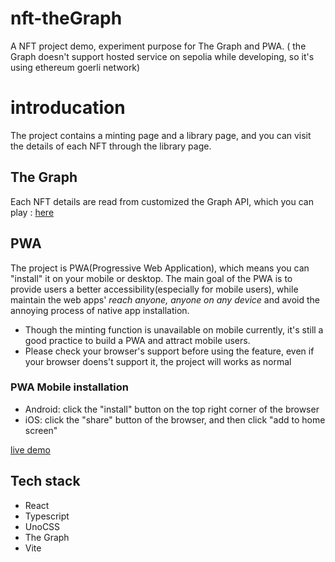 # nft-theGraph

A NFT project demo, experiment purpose for The Graph and PWA. ( the Graph doesn't support hosted service on sepolia while developing, so it's using ethereum goerli network)

# introducation

The project contains a minting page and a library page, and you can visit the details of each NFT through the library page.

## The Graph

Each NFT details are read from customized the Graph API, which you can play : [here](https://thegraph.com/hosted-service/subgraph/ricy137/fake-doodles)

## PWA

The project is PWA(Progressive Web Application), which means you can "install" it on your mobile or desktop.
The main goal of the PWA is to provide users a better accessibility(especially for mobile users), while maintain the web apps' _reach anyone, anyone on any device_ and avoid the annoying process of native app installation.

- Though the minting function is unavailable on mobile currently, it's still a good practice to build a PWA and attract mobile users.
- Please check your browser's support before using the feature, even if your browser doens't support it, the project will works as normal

### PWA Mobile installation

- Android: click the "install" button on the top right corner of the browser
- iOS: click the "share" button of the browser, and then click "add to home screen"

[live demo](https://nft-the-graph.vercel.app/)

## Tech stack

- React
- Typescript
- UnoCSS
- The Graph
- Vite
